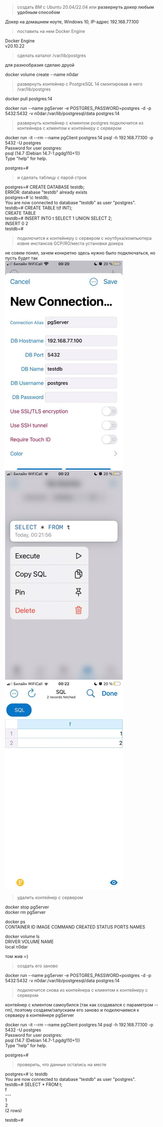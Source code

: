 >создать ВМ с Ubuntu 20.04/22.04 или **развернуть докер любым удобным способом**

Докер на домашнем ноуте, Windows 10, IP-адрес 192.168.77.100

>поставить на нем Docker Engine

Docker Engine  
v20.10.22

>сделать каталог /var/lib/postgres

для разнообразия сделаю друой 

docker volume create --name n0dar  

>развернуть контейнер с PostgreSQL 14 смонтировав в него /var/lib/postgres

docker pull postgres:14  

docker run --name pgServer -e POSTGRES_PASSWORD=postgres -d -p 5432:5432 -v n0dar:/var/lib/postgresql/data postgres:14  

>развернуть контейнер с клиентом postgres
>подключится из контейнера с клиентом к контейнеру с сервером

docker run -it  --rm --name pgClient postgres:14 psql -h 192.168.77.100 -p 5432 -U postgres  
Password for user postgres:  
psql (14.7 (Debian 14.7-1.pgdg110+1))  
Type "help" for help.  
  
postgres=#   

>и сделать таблицу с парой строк

postgres=# CREATE DATABASE testdb;  
ERROR:  database "testdb" already exists  
postgres=# \c testdb;  
You are now connected to database "testdb" as user "postgres".  
testdb=# CREATE TABLE t(f INT);   
CREATE TABLE  
testdb=# INSERT INTO t SELECT 1 UNION SELECT 2;  
INSERT 0 2  
testdb=#  

>подключится к контейнеру с сервером с ноутбука/компьютера извне инстансов GCP/ЯО/места установки докера

не совем понял, зачем конкретно здесь нужно было подключаться, но пусть будет так  
![](1.jpg)
![](2.jpg)
![](3.jpg)

>удалить контейнер с сервером

docker stop pgServer  
docker rm  pgServer  

docker ps  
CONTAINER ID   IMAGE     COMMAND   CREATED   STATUS    PORTS     NAMES  


docker volume ls  
DRIVER    VOLUME NAME  
local     n0dar  

том жив =) 

>создать его заново

docker run --name pgServer -e POSTGRES_PASSWORD=postgres -d -p 5432:5432 -v n0dar:/var/lib/postgresql/data postgres:14  

>подключится снова из контейнера с клиентом к контейнеру с сервером  

контейнер с клиентом самоубился (так как создавался с параметром --rm), поэтому создаем/запускаем его заново и подключаемся к серваеру в контейнере pgServer  

docker run -it  --rm --name pgClient postgres:14 psql -h 192.168.77.100 -p 5432 -U postgres  
Password for user postgres:   
psql (14.7 (Debian 14.7-1.pgdg110+1))  
Type "help" for help.  

postgres=#

>проверить, что данные остались на месте

postgres=# \c testdb  
You are now connected to database "testdb" as user "postgres".  
testdb=# SELECT * FROM t;  
 f  
\---  
 1  
 2  
(2 rows)  

testdb=#
